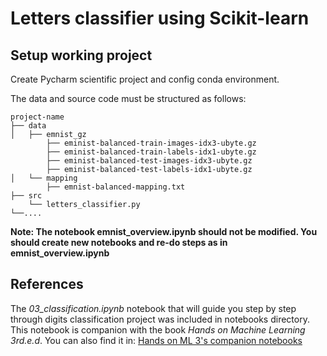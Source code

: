 # Letters classifier using Scikit-learn
## Setup working project
Create Pycharm scientific project and config conda environment.

The data and source code must be structured as follows:

    project-name
    ├── data
    │   ├── emnist_gz
            ├── eminist-balanced-train-images-idx3-ubyte.gz
            ├── eminist-balanced-train-labels-idx1-ubyte.gz
            ├── eminist-balanced-test-images-idx3-ubyte.gz
            ├── eminist-balanced-test-labels-idx1-ubyte.gz
    │   └── mapping
            ├── emnist-balanced-mapping.txt
    ├── src
        └── letters_classifier.py
    └──....

__Note: The notebook emnist_overview.ipynb should not be modified.
    You should create new notebooks and re-do steps as in emnist_overview.ipynb__

## References
The *03_classification.ipynb* notebook that will guide you step by step through
digits classification project was included in notebooks directory.
This notebook is companion with the book *Hands on Machine Learning 3rd.e.d*.
You can also find it in: [Hands on ML 3's companion notebooks](https://github.com/ageron/handson-ml3)
